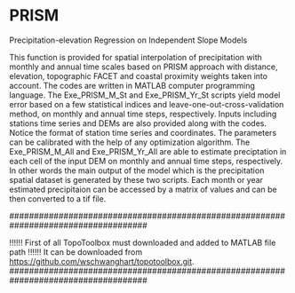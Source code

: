 # PRISM
Precipitation-elevation Regression on Independent Slope Models 

This function is provided for spatial interpolation of precipitation with monthly and annual time scales based on PRISM approach with distance, elevation, topographic FACET and coastal proximity weights taken into account. The codes are written in MATLAB computer programming language.
The Exe_PRISM_M_St and Exe_PRISM_Yr_St scripts yield model error based on a few statistical indices and leave-one-out-cross-validation method, on monthly and annual time steps, respectively. Inputs including stations time series and DEMs are also provided along with the codes. Notice the format of station time series and coordinates.  The parameters can be calibrated with the help of any optimization algorithm.
The Exe_PRISM_M_All and Exe_PRISM_Yr_All are able to estimate preciptation in each cell of the input DEM on monthly and annual time steps, respectively. In other words the main output of the model which is the precipitation spatial dataset is generated by these two scripts. Each month or year estimated precipitaion can be accessed by a matrix of values and can be then converted to a tif file.

####################################################################################

!!!!!! First of all TopoToolbox must downloaded and added to MATLAB file path !!!!!!
It can be downloaded from https://github.com/wschwanghart/topotoolbox.git.
####################################################################################
